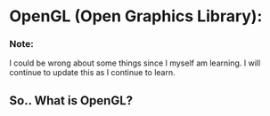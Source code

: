 # OpenGL (Open Graphics Library):

### Note: 
I could be wrong about some things since I myself am learning. I will continue to update this as I continue to learn.

## So.. What is OpenGL?
